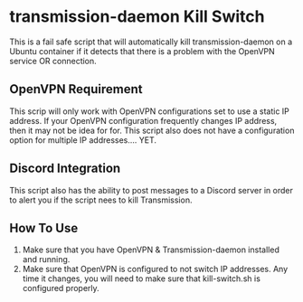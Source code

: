 # transmission-daemon Kill Switch

This is a fail safe script that will automatically kill transmission-daemon on a Ubuntu container if it detects that there is a problem with the OpenVPN service OR connection.

## OpenVPN Requirement

This scrip will only work with OpenVPN configurations set to use a static IP address. If your OpenVPN configuration frequently changes IP address, then it may not be idea for for. This script also does not have a configuration option for multiple IP addresses.... YET. 

## Discord Integration

This script also has the ability to post messages to a Discord server in order to alert you if the script nees to kill Transmission. 

## How To Use

1) Make sure that you have OpenVPN & Transmission-daemon installed and running. 
2) Make sure that OpenVPN is configured to not switch IP addresses. Any time it changes, you will need to make sure that kill-switch.sh is configured properly. 